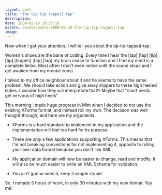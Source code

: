 ```yaml
---
layout: post
title: "The tip tip tappeti tap"
description:
date: 2009-02-18 19:35:18
assets: assets/posts/2009-02-18-the-tip-tip-tappeti-tap
image: 
---
```


Now when I got your attention, I will tell you about the tip-tip-tappeti-tap.

Women's shoes are the bane of coding. Every time I hear the [tap] [tap] [tip] [tip] [tappeti] [tap] [tap] my brain cease to function and I find my mind in a complete limbo. Most often I don't even notice until the sound stops and I get awaken from my mental coma.

I talked to my office neighbour about it and he seems to have the same problem. We should take action and give away slippers to these high heeled ladies. I wonder how they will interpretate that!? Maybe that "short nerds get nervous of high heels".

This morning I made huge progress in Mint when I decided to not use the existing XForms format, and instead roll my own. The decision was well thought through, and here are my arguments.
 
* XForms is a hard standard to implement in my application and the implementation will feel too hard for its purpose.

* There are only a few applications supporting XForms. This means that I'm not breaking conventions for not implementing it, opposite to rolling your own data format because you don't like XML.

* My application domain will now be easier to change, read and modify. It will also be much easier to write an XML Schema for validation.

* You ain't gonna need it, keep it simple stupid

So, I remade 5 hours of work, in only 30 minutes with my new format. Yay me!
